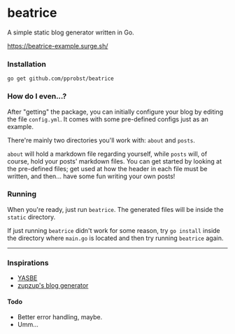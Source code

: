 # beatrice
A simple static blog generator written in Go.

https://beatrice-example.surge.sh/

### Installation
```go get github.com/pprobst/beatrice```

### How do I even...?
After "getting" the package, you can initially configure your blog by editing
the file ```config.yml```. It comes with some pre-defined configs just as an
example.

There're mainly two directories you'll work with: ```about``` and ```posts```. 

```about``` will hold a markdown file regarding yourself, while ```posts```
will, of course, hold your posts' markdown files. You can get started by
looking at the pre-defined files; get used at how the header in each file must
be written, and then... have some fun writing your own posts!

### Running

When you're ready, just run ```beatrice```. The generated files will be
inside the ```static``` directory. 

If just running ```beatrice``` didn't work for some reason, try ```go install``` 
inside the directory where ```main.go``` is located and then try running
```beatrice``` again.

---

### Inspirations
* [YASBE](https://github.com/underr/yasbe/)
* [zupzup's blog generator](https://github.com/zupzup/blog-generator)

#### Todo
* Better error handling, maybe.
* Umm...
